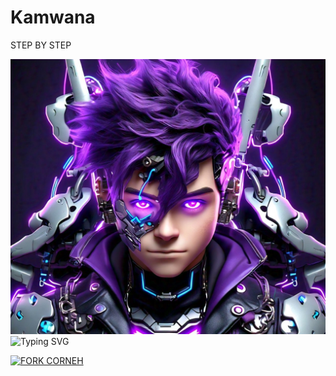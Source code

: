# Kamwana
STEP 
BY 
STEP

![image alt](https://github.com/corneh-bot/Kamwana/blob/857d6a21d144b1517e91a22f939495cf9f78c0b0/trashed-1742272005-logo_css.png)
<img src="https://readme-typing-svg.demolab.com?font=EB+Garamond&weight=800&size=28&duration=4000&pause=1000&random=false&width=435&lines=+CORNEH-TECH;WHATSAPP+☑️++BOT;DEVELOPED+BY+CORNEH" alt="Typing SVG" />
  </a>
</p>

<a href="https://github.com/corneh-bot/Kamwana.git/fork"><img src="https://img.shields.io/badge/FORK%20HERE-purple" alt="FORK CORNEH" width="150"></a>
